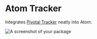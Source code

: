 # Atom Tracker

Integrates [Pivotal Tracker][1] neatly into Atom.

![A screenshot of your package](https://f.cloud.github.com/assets/69169/2290250/c35d867a-a017-11e3-86be-cd7c5bf3ff9b.gif)

[1]: https://www.pivotaltracker.com
